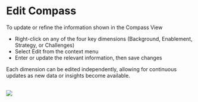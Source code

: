 # Edit Compass

To update or refine the information shown in the Compass View
- Right-click on any of the four key dimensions (Background, Enablement, Strategy, or Challenges)
- Select Edit from the context menu
- Enter or update the relevant information, then save changes

Each dimension can be edited independently, allowing for continuous updates as new data or insights become available.

<br />
<img src="/daikon/img/UserGuide/Targets/CompassView.png" />
<br />
<br />



